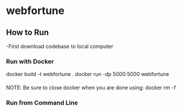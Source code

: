# webfortune

## How to Run
-First download codebase to local computer

### Run with Docker
docker build -t webfortune .
docker run -dp 5000:5000 webfortune

####
NOTE: Be sure to close docker when you are done using: docker rm -f <docker id>


### Run from Command Line
